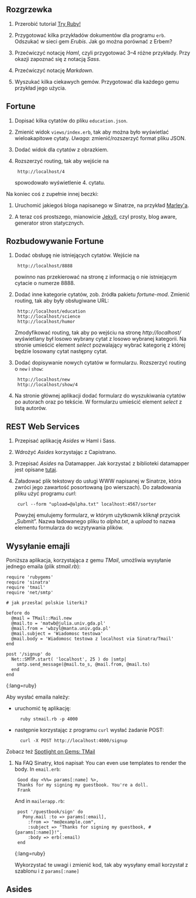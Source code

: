 ## Rozgrzewka

1. Przerobić tutorial [Try Ruby!](http://tryruby.hobix.com)

2. Przygotować kilka przykładów dokumentów dla programu <code>erb</code>.
   Odszukać w sieci gem *Erubis*. Jak go można porównać z Erbem?

3. Przećwiczyć notację *Haml*, czyli przygotować 3–4 różne przykłady.
   Przy okazji zapoznać się z notacją *Sass*.

4. Przećwiczyć notację *Markdown*.

5. Wyszukać kilka ciekawych gemów. Przygotować
   dla każdego gemu przykład jego użycia.


## Fortune

1. Dopisać kilka cytatów do pliku `education.json`.

1. Zmienić widok `views/index.erb`, tak aby można było
   wyświetlać wieloakapitowe cytaty. 
   *Uwaga*: zmienić/rozszerzyć format pliku JSON.

1. Dodać widok dla cytatów z obrazkiem.

1. Rozszerzyć routing, tak aby wejście na
   
        http://localhost/4

   spowodowało wyświetlenie 4. cytatu. 

Na koniec coś z zupełnie innej beczki:

1. Uruchomić jakiegoś bloga napisanego w Sinatrze, na przykład
[Marley'a](http://github.com/karmi/marley).

1. A teraz coś prostszego, mianowicie
[Jekyll](http://github.com/mojombo/jekyll),
czyl prosty, blog aware, generator stron statycznych.


## Rozbudowywanie Fortune
   
1. Dodać obsługę nie istniejących cytatów. Wejście na
   
        http://localhost/8888

   powinno nas przekierować na stronę z informacją
   o nie istniejącym cytacie o numerze 8888.

1. Dodać inne kategorie cytatów, zob. źródła 
   pakietu *fortune-mod*. Zmienić routing, tak aby
   były obsługiwane URL:

        http://localhost/education 
        http://localhost/science 
        http://localhost/humor

   Zmodyfikować routing, tak aby po wejściu na stronę
   *http://localhost/* wyświetlany był losowo
   wybrany cytat z losowo wybranej kategorii.
   Na stronie umieścić element *select* pozwalający
   wybrać kategorię z której będzie losowany cytat
   następny cytat.

1. Dodać dopisywanie nowych cytatów w formularzu.
   Rozszerzyć routing o `new` i `show`:

        http://localhost/new
        http://localhost/show/4

1. Na stronie głównej aplikacji dodać formularz 
   do wyszukiwania cytatów po autorach oraz po tekście.
   W formularzu umieścić element *select* z listą autorów.


## REST Web Services

1. Przepisać aplikację *Asides* w Haml i Sass.
1. Wdrożyć *Asides* korzystając z Capistrano.
1. Przepisać *Asides* na Datamapper.
   Jak korzystać z biblioteki datamapper jest
   opisane [tutaj](http://datamapper.org/doku.php?id=docs).
1. Załadować plik tekstowy do usługi WWW napisanej 
   w Sinatrze, która zwróci jego zawartość
   posortowaną (po wierszach).
   Do załadowania pliku użyć programu *curl*:

        curl --form "upload=@alpha.txt" localhost:4567/sorter
 
   Powyżej emulujemy formularz, w którym użytkownik
   kliknął przycisk „Submit”. Nazwa ładowanego pliku
   to *alpha.txt*, a *upload* to nazwa elementu
   formularza do wczytywania plików.


## Wysyłanie emajli

Poniższa aplikacja, korzystająca z gemu *TMail*,
umożliwia wysyłanie jednego emaila (plik *stmail.rb*):

    require 'rubygems'
    require 'sinatra'
    require 'tmail'
    require 'net/smtp'
    
    # jak przesłać polskie literki?
    
    before do 
      @mail = TMail::Mail.new
      @mail.to = 'matwb@julia.univ.gda.pl'
      @mail.from = 'wbzyl@manta.univ.gda.pl'
      @mail.subject = 'Wiadomosc testowa'
      @mail.body = 'Wiadomosc testowa z localhost via Sinatra/Tmail'
    end
    
    post '/signup' do
      Net::SMTP.start( 'localhost', 25 ) do |smtp|
        smtp.send_message(@mail.to_s, @mail.from, @mail.to)
      end
    end
{:lang=ruby}

Aby wysłać emaila należy: 

* uruchomić tę aplikację:

        ruby stmail.rb -p 4000

* następnie korzystając z programu `curl` wysłać żadanie POST:

        curl -X POST http://localhost:4000/signup

Zobacz też 
[Spotlight on Gems: TMail](http://ruby.about.com/od/gems/a/tmail.htm)

1. Na FAQ Sinatry, ktoś napisał:
   You can even use templates to render the body. 
   In `email.erb`:

        Good day <%%= params[:name] %>,
        Thanks for my signing my guestbook. You're a doll.
        Frank

   And in `mailerapp.rb`:

        post '/guestbook/sign' do
          Pony.mail :to => params[:email],
            :from => "me@example.com",
            :subject => "Thanks for signing my guestbook, #{params[:name]}!",
            :body => erb(:email)
        end
   {:lang=ruby}

   Wykorzystać te uwagi i zmienić kod, tak aby wysyłany
   email korzystał z szablonu i z `params[:name]`


## Asides

